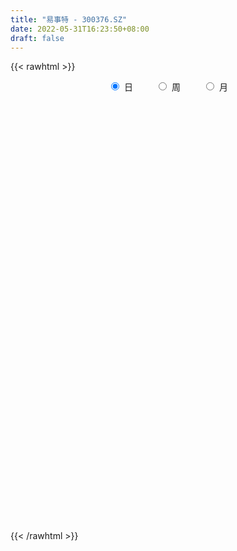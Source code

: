 ```yaml
---
title: "易事特 - 300376.SZ"
date: 2022-05-31T16:23:50+08:00
draft: false
---
```

{{< rawhtml >}}
    <div style="text-align: center">
        <label style="padding: 1rem;"><input style="margin-right: .5rem" type="radio" name="period" value="D" checked onclick="period_change(this)">日</label>
        <label style="padding: 1rem;"><input style="margin-right: .5rem" type="radio" name="period" value="W" onclick="period_change(this)">周</label>
        <label style="padding: 1rem;"><input style="margin-right: .5rem" type="radio" name="period" value="M" onclick="period_change(this)">月</label>
    </div>
    <div id="chart" style="height: 700px;"></div> 
    <script type="text/javascript">
        const D_v = [221066.34,539856.91,371083.68,276260.88,348440.82,705871.05,540021.92,366933.84,537725.16,355514.21,621702.97,1169553.72,859392.8100000001,542439.34,459285.84,613754.71,539987.02,431587.73,740862.87,1459961.6000000001,1501796.04,1128344.7,823662.14,1648537.8600000001,1168597.8,881459.21,975189.86,659888.3199999999,606023.24,618694.99,527107.11,864912.3199999999,891899.77,611625.9,653114.08,538157.1,484664.68,675567.03,723809.67,463393.26,1561807.5,2836253.48,2934201.8300000001,2645589.6299999999,1984200.6899999999,2091177.74,1960069.51,1662641.6399999999,1212441.95,1454140.47,1878056.5600000001,1384830.49,1191299.77,1107823.1699999999,778909.9,1375456.74,913435.1,1413758.5600000001,2269434.5299999998,3227044.3300000001,2399309.5800000001,2613956.73,1871620.54,1537782.79,1363036.3,1009430.73,970085.28,1598821.75,1055679.8300000001,1561676.6499999999,1323648.4299999999,1682723.8999999999,1224665.04,1698397.76,1114167.0600000001,972711.3199999999,800135.5600000001,724436.41,838578.23,1437908.74,687941.1800000001,630700.47,926400.96,1218292.22,886136.54,553315.29,569525.23,893922.41,594469.96,671500.92,435305.04,456572.36,448062.09,419615.08,363065.48,468054.13,306698.0,503753.96,347470.78,376155.41,771320.52,507211.11,647749.47,445343.85,932975.7,748054.5,1062055.6699999999,852225.91,772481.5699999999,999907.02,880893.9,694769.11,910137.71,748644.98,519982.63,426119.0,443325.03,567963.6,2541045.9500000002,2554418.4199999999,2241863.5800000001,1358497.95,1894768.4399999999,1219772.9299999999,1415016.8400000001,1591356.1399999999,1283133.3400000001,937480.3199999999,904487.61,799582.51,930465.49,645874.8,867707.75,606361.36,809979.77,734139.15,439583.05,405517.5,407037.0,538900.85,477266.54,1046971.96,656183.4399999999,1482716.3100000001,895448.33,580906.52,462551.01,565346.61,846854.84,405048.0,372665.0,352813.55,349042.24,286017.0,322125.86,346221.5,213910.0,389158.02,193340.81,222003.21,304046.02,220977.28,224613.54,287293.26,248720.4,339172.42,271556.16,155070.7,208701.0,329493.0,200412.0,302164.75,205177.95,267430.0,193229.04,211991.87,186175.0,206889.29,155229.24,139718.98,214980.74,408868.27,323846.27,645300.87,500219.75,453574.04,691747.03,345751.47,254872.6,216615.8,244326.08,238029.26,194689.24,225117.26,284382.48,313812.69,289390.08,243192.31,238455.0,341812.56,370090.26,301505.0,244043.0,257864.46,490481.86,450898.02,301446.88,226330.18,183540.98,186367.41,185461.06,182734.0,174069.0,159585.0,275087.0,193329.79,236809.59,177167.91,277917.0,178238.98,178456.0,163606.64,297596.0,189283.78,195006.02,164028.57,314804.39,313843.31,418090.28,290294.86,316690.8,304611.0,191326.59,183363.01,286659.54,449422.73,254638.8,182361.58,225155.3,224172.65,243118.65,402012.3,351288.85,566938.52,484559.35,310205.02,226749.61,238889.21,173965.53,274566.66]
const D_histogram = [0.0,0.0146270085,0.0179021747,0.0176724117,0.0247519516,0.0309053989,0.0309927263,0.031019007,0.0360212164,0.0285327325,0.0288080361,0.0586689843,0.074218779,0.0728198986,0.0575207759,0.0570715503,0.0340358459,0.0234047081,0.0293168577,0.078291589,0.1178028435,0.1452329177,0.1327978087,0.1758482478,0.170263513,0.130915388,0.1103259164,0.0641653031,0.0322284274,-0.0216183114,-0.0519854355,-0.0360461818,-0.0179059085,-0.0202794587,-0.0181475509,-0.0343219347,-0.0431752869,-0.0704899813,-0.0701309235,-0.0841943056,0.0085035228,0.1051643809,0.2430365646,0.2981258827,0.308610145,0.2509550603,0.220688674,0.1378350063,0.0515768872,0.0243868838,0.0017660313,-0.0136182853,-0.0721307959,-0.0791386564,-0.106923501,-0.0828512419,-0.0905285147,-0.0702719198,0.0782722737,0.2335271245,0.2400891936,0.3038101648,0.221273143,0.1695877001,0.0827646201,0.0057223173,-0.0477622319,-0.0446398544,-0.0660878928,-0.0946412796,-0.0857305105,-0.0414842983,-0.030922261,-0.2021383494,-0.3163946115,-0.3671790996,-0.4059522823,-0.4099884977,-0.3942971063,-0.4019026106,-0.3921629688,-0.3807411245,-0.3303434523,-0.2440037867,-0.2233456262,-0.1876315248,-0.1452015466,-0.103646376,-0.0964905095,-0.1218996641,-0.1163323414,-0.1213705682,-0.0891193963,-0.0675304988,-0.063174968,-0.0767252562,-0.0629609422,-0.0307398823,-0.0089911628,0.0223048548,0.0566171542,0.0825959551,0.1113740255,0.1082353539,0.1411692751,0.1531831132,0.1708892038,0.1697855852,0.1706031692,0.171555051,0.1287541886,0.1128106733,0.1072595469,0.0655108668,0.0209824294,0.0006106606,-0.0252516519,-0.0512275022,0.0543919732,0.1308948097,0.1810101004,0.1968684408,0.2161404072,0.2066929469,0.1996905153,0.2011524671,0.1537777878,0.1028151115,0.0628897623,0.0382137765,0.0102623692,-0.005536607,-0.0549975055,-0.0736992712,-0.0815461049,-0.1164536119,-0.1266599426,-0.1377911074,-0.1377553696,-0.1182829786,-0.1135444961,-0.0765490687,-0.054285689,-0.016772361,-0.0360847843,-0.0522674323,-0.0623300653,-0.0595909327,-0.1049952155,-0.1403029639,-0.1492427849,-0.1427614351,-0.1279051283,-0.1057341247,-0.0856432518,-0.0798395191,-0.0697112504,-0.08213339,-0.0816860585,-0.0870495489,-0.0611140448,-0.0493282366,-0.0469165861,-0.0242347242,-0.0104033238,0.0105811346,0.0062068859,0.0072132786,0.0198192521,-0.0101499811,-0.0281961134,-0.0645622232,-0.0784485861,-0.0588312103,-0.0357012199,-0.0102243793,0.0071148904,0.0063031629,0.006268284,0.0143659801,0.0334855455,0.0584348054,0.0785769958,0.1193601172,0.1336563649,0.1526332727,0.1463978258,0.1313729087,0.1177088938,0.1040695207,0.0902852189,0.06671607,0.0406501494,0.0072731263,-0.0353350188,-0.0705659244,-0.076190864,-0.0736398374,-0.0959244646,-0.13813236,-0.127759024,-0.1063793955,-0.0796177079,-0.0538949601,-0.0326016977,-0.0061922001,-0.0015587973,-0.0063463301,-0.0097533449,-0.018476013,-0.0115239397,-0.0148688919,-0.0168004633,-0.0189829605,-0.037119473,-0.0508185949,-0.0730278462,-0.072436972,-0.0708230062,-0.0627473837,-0.0591983395,-0.0419449963,-0.0162727348,-0.0032249446,-0.0115300976,-0.0180791497,-0.0601572388,-0.0781271383,-0.0530629935,-0.0468912707,-0.0183160708,0.0088050954,0.0195332104,0.0359721655,0.0601522325,0.0877796204,0.1050703785,0.114098274,0.1178520336,0.1216637399,0.1218437707,0.1341384563,0.1396744269,0.159510914,0.1345767845,0.129168555,0.1117371761,0.0918962666,0.0758429896,0.0711287013]
const D_fast = [0.0,0.0182837607,0.0260344705,0.0302228104,0.0434903382,0.0573701353,0.0652056443,0.0729866767,0.0869941902,0.0866388895,0.0941162021,0.1386443963,0.1727488858,0.1895549801,0.1886360513,0.2024547133,0.1879279703,0.1831480096,0.1963893736,0.2649370022,0.3338989675,0.3976372712,0.4184016143,0.5054141154,0.5423952589,0.5357759809,0.5427679883,0.5126487009,0.488768932,0.4295176154,0.3861541323,0.3930818407,0.4067456368,0.3993022219,0.3968972419,0.3721423745,0.3524952006,0.3075580108,0.2903843378,0.2552723792,0.3500960883,0.4730480417,0.6716793666,0.8013001554,0.8889369539,0.8940206342,0.9189264164,0.8705315003,0.797167603,0.7760743205,0.7538949759,0.7351060879,0.6585608784,0.6317683538,0.5772526339,0.5806120826,0.5503026811,0.552991296,0.721103558,0.9347401899,1.0013245574,1.1409980698,1.1137793337,1.1044908158,1.0383588909,0.9627471674,0.8973220602,0.8892844741,0.8513144625,0.7991007559,0.7865788973,0.8204540349,0.823285507,0.6015348312,0.4081799162,0.2656006533,0.1253394,0.0188060602,-0.064076825,-0.172157982,-0.2604590824,-0.3442225191,-0.3764107101,-0.3510719912,-0.3862502372,-0.3974440169,-0.3913144254,-0.3756708488,-0.3926376096,-0.4485216803,-0.4720374429,-0.5074183118,-0.4974469889,-0.4927407162,-0.5041789274,-0.5369105296,-0.5388864512,-0.5143503618,-0.494849433,-0.4579772018,-0.4095106138,-0.3628828241,-0.3062612474,-0.2823410804,-0.2141148404,-0.163805224,-0.1033768326,-0.0620340548,-0.0185656785,0.025274966,0.0146626508,0.0269218038,0.0481855641,0.0228146007,-0.0164682294,-0.0366873329,-0.0688625584,-0.1076452843,0.0115721845,0.1207987234,0.2161665391,0.2812419897,0.354549058,0.3967748344,0.4396950315,0.4914451002,0.4825148679,0.4572559694,0.4330530607,0.4179305191,0.3925447041,0.3753615762,0.3121513012,0.2750247177,0.2467913578,0.1827704478,0.1408991314,0.0953201898,0.0609170852,0.0508187316,0.0271710901,0.0450292503,0.0537212077,0.0870414455,0.0587078261,0.0294583201,0.0038131707,-0.0083454298,-0.0799985165,-0.1503820058,-0.1966325231,-0.2258415321,-0.2429615074,-0.247224035,-0.248543975,-0.262700122,-0.269999666,-0.302955153,-0.3229293362,-0.3500552138,-0.3393982209,-0.3399444718,-0.3492619679,-0.3326387871,-0.3214082176,-0.2977784756,-0.3006010027,-0.2977912904,-0.2802305039,-0.3127372323,-0.337832393,-0.3903390586,-0.423837568,-0.4189279948,-0.4047233093,-0.3818025636,-0.3626845712,-0.361920508,-0.360388316,-0.3486991248,-0.3212081731,-0.2816502118,-0.2418637725,-0.1712406217,-0.1235302829,-0.0663950569,-0.0360310473,-0.0182127372,-0.0024495287,0.0099284784,0.0187154813,0.0118253499,-0.0040780334,-0.0356367749,-0.0870786746,-0.1399510613,-0.1646237169,-0.1804826497,-0.2267483931,-0.3034893784,-0.3250557985,-0.3302710188,-0.3234137582,-0.3111647504,-0.2980219125,-0.2731604649,-0.2689167614,-0.2752908767,-0.2811362278,-0.2944778991,-0.2904068108,-0.2974689859,-0.3036006732,-0.3105289105,-0.3379452912,-0.3643490619,-0.4048152747,-0.4223336434,-0.4384254293,-0.4460366526,-0.4572871934,-0.4505200992,-0.4289160214,-0.4166744673,-0.4278621447,-0.4389309843,-0.496048383,-0.5335500671,-0.5217516707,-0.5273027656,-0.5033065834,-0.4739841433,-0.4583727257,-0.4329407293,-0.3937226041,-0.3441503111,-0.3005919584,-0.2630394944,-0.2298227265,-0.1955950852,-0.1649541116,-0.119124812,-0.0786702347,-0.0189560191,-0.0102459524,0.0166379568,0.0271408719,0.0302740291,0.0331814995,0.0462493865]
const D_slow = [0.0,0.0036567521,0.0081322958,0.0125503987,0.0187383866,0.0264647364,0.0342129179,0.0419676697,0.0509729738,0.0581061569,0.065308166,0.079975412,0.0985301068,0.1167350815,0.1311152754,0.145383163,0.1538921245,0.1597433015,0.1670725159,0.1866454132,0.216096124,0.2524043535,0.2856038056,0.3295658676,0.3721317459,0.4048605929,0.432442072,0.4484833977,0.4565405046,0.4511359267,0.4381395679,0.4291280224,0.4246515453,0.4195816806,0.4150447929,0.4064643092,0.3956704875,0.3780479922,0.3605152613,0.3394666849,0.3415925656,0.3678836608,0.428642802,0.5031742726,0.5803268089,0.643065574,0.6982377425,0.732696494,0.7455907158,0.7516874368,0.7521289446,0.7487243733,0.7306916743,0.7109070102,0.6841761349,0.6634633245,0.6408311958,0.6232632158,0.6428312843,0.7012130654,0.7612353638,0.837187905,0.8925061907,0.9349031158,0.9555942708,0.9570248501,0.9450842921,0.9339243285,0.9174023553,0.8937420354,0.8723094078,0.8619383332,0.854207768,0.8036731806,0.7245745278,0.6327797529,0.5312916823,0.4287945579,0.3302202813,0.2297446286,0.1317038864,0.0365186053,-0.0460672578,-0.1070682045,-0.162904611,-0.2098124922,-0.2461128788,-0.2720244728,-0.2961471002,-0.3266220162,-0.3557051016,-0.3860477436,-0.4083275927,-0.4252102174,-0.4410039594,-0.4601852734,-0.475925509,-0.4836104795,-0.4858582702,-0.4802820565,-0.466127768,-0.4454787792,-0.4176352728,-0.3905764344,-0.3552841156,-0.3169883373,-0.2742660363,-0.23181964,-0.1891688477,-0.146280085,-0.1140915378,-0.0858888695,-0.0590739828,-0.0426962661,-0.0374506587,-0.0372979936,-0.0436109065,-0.0564177821,-0.0428197888,-0.0100960863,0.0351564387,0.0843735489,0.1384086507,0.1900818875,0.2400045163,0.2902926331,0.32873708,0.3544408579,0.3701632985,0.3797167426,0.3822823349,0.3808981832,0.3671488068,0.348723989,0.3283374627,0.2992240597,0.2675590741,0.2331112972,0.1986724548,0.1691017102,0.1407155862,0.121578319,0.1080068967,0.1038138065,0.0947926104,0.0817257523,0.066143236,0.0512455028,0.024996699,-0.010079042,-0.0473897382,-0.083080097,-0.1150563791,-0.1414899102,-0.1629007232,-0.182860603,-0.2002884156,-0.2208217631,-0.2412432777,-0.2630056649,-0.2782841761,-0.2906162353,-0.3023453818,-0.3084040628,-0.3110048938,-0.3083596102,-0.3068078887,-0.305004569,-0.300049756,-0.3025872513,-0.3096362796,-0.3257768354,-0.3453889819,-0.3600967845,-0.3690220895,-0.3715781843,-0.3697994617,-0.368223671,-0.3666566,-0.3630651049,-0.3546937186,-0.3400850172,-0.3204407683,-0.290600739,-0.2571866477,-0.2190283296,-0.1824288731,-0.1495856459,-0.1201584225,-0.0941410423,-0.0715697376,-0.0548907201,-0.0447281827,-0.0429099012,-0.0517436559,-0.069385137,-0.0884328529,-0.1068428123,-0.1308239284,-0.1653570184,-0.1972967744,-0.2238916233,-0.2437960503,-0.2572697903,-0.2654202147,-0.2669682648,-0.2673579641,-0.2689445466,-0.2713828829,-0.2760018861,-0.278882871,-0.282600094,-0.2868002098,-0.29154595,-0.3008258182,-0.3135304669,-0.3317874285,-0.3498966715,-0.367602423,-0.383289269,-0.3980888538,-0.4085751029,-0.4126432866,-0.4134495227,-0.4163320471,-0.4208518346,-0.4358911443,-0.4554229288,-0.4686886772,-0.4804114949,-0.4849905126,-0.4827892387,-0.4779059361,-0.4689128948,-0.4538748366,-0.4319299315,-0.4056623369,-0.3771377684,-0.34767476,-0.317258825,-0.2867978824,-0.2532632683,-0.2183446616,-0.1784669331,-0.144822737,-0.1125305982,-0.0845963042,-0.0616222375,-0.0426614901,-0.0248793148]
const D_data = [['2021-05-20', 6.0878, 6.048, 5.9982, 6.1377],['2021-05-21', 6.2273, 6.2772, 6.1974, 6.4665],['2021-05-24', 6.0679, 6.1974, 6.058, 6.4166],['2021-05-25', 6.1576, 6.1775, 6.0978, 6.2273],['2021-05-26', 6.1775, 6.307, 6.1377, 6.317],['2021-05-27', 6.2572, 6.3569, 6.2572, 6.6259],['2021-05-28', 6.3768, 6.327, 6.327, 6.5761],['2021-05-31', 6.3369, 6.3569, 6.327, 6.4665],['2021-06-01', 6.3668, 6.4665, 6.2971, 6.606],['2021-06-02', 6.4266, 6.3369, 6.2871, 6.4764],['2021-06-03', 6.5561, 6.4465, 6.4366, 6.6657],['2021-06-04', 6.4764, 6.9447, 6.4565, 7.2735],['2021-06-07', 7.0543, 6.9547, 6.9148, 7.2038],['2021-06-08', 6.9846, 6.8551, 6.7953, 7.0543],['2021-06-09', 6.8451, 6.7056, 6.6757, 6.9348],['2021-06-10', 6.6956, 6.9148, 6.6657, 6.9348],['2021-06-11', 6.865, 6.6259, 6.596, 6.9348],['2021-06-15', 6.6956, 6.7355, 6.6458, 6.9049],['2021-06-16', 6.7753, 6.9746, 6.7156, 7.2038],['2021-06-17', 6.8351, 7.7319, 6.8351, 8.0208],['2021-06-18', 7.6422, 7.961, 7.4927, 8.3098],['2021-06-21', 7.8813, 8.1304, 7.7817, 8.2998],['2021-06-22', 7.9909, 7.8215, 7.7817, 8.0607],['2021-06-23', 8.0009, 8.7681, 7.971, 9.1467],['2021-06-24', 8.5589, 8.4493, 8.2699, 8.7083],['2021-06-25', 8.4692, 8.0806, 7.9212, 8.4692],['2021-06-28', 8.0208, 8.3098, 7.9311, 8.5987],['2021-06-29', 8.2002, 7.9411, 7.8913, 8.2101],['2021-06-30', 7.9112, 8.0108, 7.8913, 8.3297],['2021-07-01', 8.0108, 7.5724, 7.5724, 8.0407],['2021-07-02', 7.6721, 7.6721, 7.433, 7.8415],['2021-07-05', 7.9012, 8.24, 7.9012, 8.2699],['2021-07-06', 8.3197, 8.3994, 8.0806, 8.5688],['2021-07-07', 8.2002, 8.23, 8.0208, 8.3197],['2021-07-08', 8.19, 8.33, 8.16, 8.44],['2021-07-09', 8.25, 8.1, 8.0, 8.29],['2021-07-12', 8.25, 8.15, 8.05, 8.26],['2021-07-13', 8.22, 7.83, 7.76, 8.22],['2021-07-14', 7.76, 8.1, 7.72, 8.29],['2021-07-15', 8.0, 7.87, 7.72, 8.05],['2021-07-16', 8.28, 9.44, 8.28, 9.44],['2021-07-19', 9.8, 10.1, 9.68, 10.8],['2021-07-20', 9.84, 11.45, 9.72, 11.7],['2021-07-21', 11.06, 11.22, 10.68, 11.95],['2021-07-22', 11.2, 11.16, 10.82, 11.59],['2021-07-23', 10.91, 10.49, 10.34, 11.19],['2021-07-26', 10.7, 10.88, 10.5, 11.3],['2021-07-27', 10.68, 10.16, 10.09, 11.02],['2021-07-28', 9.89, 9.84, 9.18, 10.2],['2021-07-29', 10.19, 10.41, 9.97, 10.59],['2021-07-30', 10.7, 10.45, 10.41, 11.44],['2021-08-02', 10.86, 10.54, 10.21, 11.3],['2021-08-03', 10.2, 9.87, 9.72, 10.28],['2021-08-04', 9.89, 10.38, 9.71, 10.49],['2021-08-05', 10.3, 10.05, 9.93, 10.36],['2021-08-06', 10.38, 10.71, 10.32, 10.82],['2021-08-09', 10.84, 10.38, 10.09, 10.85],['2021-08-10', 10.45, 10.79, 10.45, 11.2],['2021-08-11', 10.89, 12.95, 10.88, 12.95],['2021-08-12', 13.75, 14.08, 13.17, 14.88],['2021-08-13', 13.81, 12.95, 12.95, 14.08],['2021-08-16', 13.01, 14.19, 12.78, 14.88],['2021-08-17', 13.56, 12.64, 12.47, 13.62],['2021-08-18', 12.6, 12.95, 12.18, 13.2],['2021-08-19', 12.6, 12.37, 11.81, 12.68],['2021-08-20', 12.15, 12.22, 12.01, 12.76],['2021-08-23', 12.22, 12.28, 12.05, 12.5],['2021-08-24', 12.36, 12.95, 11.81, 13.2],['2021-08-25', 12.61, 12.68, 12.3, 12.93],['2021-08-26', 12.77, 12.52, 12.5, 13.88],['2021-08-27', 12.33, 12.99, 12.1, 13.2],['2021-08-30', 13.05, 13.65, 12.77, 14.14],['2021-08-31', 13.35, 13.47, 13.0, 13.9],['2021-09-01', 11.91, 10.78, 10.78, 11.91],['2021-09-02', 10.32, 10.62, 10.16, 10.98],['2021-09-03', 10.63, 10.79, 10.51, 11.26],['2021-09-06', 10.62, 10.47, 10.17, 10.95],['2021-09-07', 10.43, 10.53, 10.28, 10.65],['2021-09-08', 10.54, 10.54, 10.44, 10.84],['2021-09-09', 10.44, 9.99, 9.62, 10.45],['2021-09-10', 9.97, 9.92, 9.76, 10.1],['2021-09-13', 9.93, 9.7, 9.66, 10.08],['2021-09-14', 9.73, 10.07, 9.71, 10.19],['2021-09-15', 10.19, 10.65, 9.93, 10.77],['2021-09-16', 10.58, 9.91, 9.91, 10.58],['2021-09-17', 9.99, 10.06, 9.74, 10.25],['2021-09-22', 9.92, 10.19, 9.86, 10.35],['2021-09-23', 10.48, 10.27, 10.25, 10.96],['2021-09-24', 10.01, 9.85, 9.81, 10.13],['2021-09-27', 9.9, 9.26, 8.92, 10.09],['2021-09-28', 9.15, 9.45, 9.14, 9.66],['2021-09-29', 9.34, 9.17, 9.17, 9.6],['2021-09-30', 9.28, 9.57, 9.25, 9.64],['2021-10-08', 9.76, 9.46, 9.38, 9.86],['2021-10-11', 9.47, 9.2, 9.03, 9.54],['2021-10-12', 9.18, 8.83, 8.64, 9.2],['2021-10-13', 8.96, 9.05, 8.8, 9.08],['2021-10-14', 9.01, 9.3, 8.9, 9.48],['2021-10-15', 9.26, 9.23, 9.12, 9.4],['2021-10-18', 9.3, 9.43, 9.2, 9.46],['2021-10-19', 9.57, 9.61, 9.56, 10.07],['2021-10-20', 9.45, 9.66, 9.38, 9.81],['2021-10-21', 9.6, 9.86, 9.41, 10.08],['2021-10-22', 9.87, 9.56, 9.52, 9.93],['2021-10-25', 9.57, 10.14, 9.57, 10.3],['2021-10-26', 10.29, 10.07, 9.94, 10.43],['2021-10-27', 9.95, 10.31, 9.9, 10.66],['2021-10-28', 10.18, 10.22, 9.79, 10.43],['2021-10-29', 10.27, 10.35, 10.02, 10.42],['2021-11-01', 10.35, 10.47, 10.04, 10.6],['2021-11-02', 10.53, 9.91, 9.9, 10.66],['2021-11-03', 10.02, 10.17, 9.73, 10.34],['2021-11-04', 10.3, 10.32, 10.21, 10.51],['2021-11-05', 10.11, 9.8, 9.8, 10.15],['2021-11-08', 9.7, 9.56, 9.33, 9.78],['2021-11-09', 9.68, 9.69, 9.55, 9.82],['2021-11-10', 9.61, 9.48, 9.41, 9.65],['2021-11-11', 9.47, 9.3, 9.23, 9.62],['2021-11-12', 9.48, 11.16, 9.43, 11.16],['2021-11-15', 11.0, 11.36, 10.8, 11.69],['2021-11-16', 11.39, 11.5, 11.21, 12.4],['2021-11-17', 11.6, 11.41, 11.23, 11.75],['2021-11-18', 11.4, 11.73, 11.02, 12.26],['2021-11-19', 11.62, 11.59, 11.36, 11.8],['2021-11-22', 11.74, 11.77, 11.41, 12.22],['2021-11-23', 11.78, 12.06, 11.77, 12.78],['2021-11-24', 11.9, 11.51, 11.42, 11.92],['2021-11-25', 11.54, 11.35, 11.3, 11.74],['2021-11-26', 11.27, 11.36, 11.14, 11.68],['2021-11-29', 11.14, 11.47, 11.08, 11.62],['2021-11-30', 11.5, 11.36, 11.33, 11.78],['2021-12-01', 11.33, 11.45, 11.24, 11.57],['2021-12-02', 11.39, 10.88, 10.88, 11.4],['2021-12-03', 10.85, 11.08, 10.76, 11.15],['2021-12-06', 11.25, 11.13, 11.08, 11.67],['2021-12-07', 11.14, 10.64, 10.5, 11.33],['2021-12-08', 10.65, 10.77, 10.59, 10.86],['2021-12-09', 10.77, 10.63, 10.53, 10.87],['2021-12-10', 10.55, 10.66, 10.5, 10.85],['2021-12-13', 10.7, 10.88, 10.56, 10.88],['2021-12-14', 10.86, 10.69, 10.6, 10.96],['2021-12-15', 10.63, 11.15, 10.51, 11.29],['2021-12-16', 11.02, 11.09, 10.91, 11.26],['2021-12-17', 11.19, 11.43, 11.14, 12.18],['2021-12-20', 11.18, 10.76, 10.65, 11.38],['2021-12-21', 10.67, 10.68, 10.33, 10.73],['2021-12-22', 10.61, 10.65, 10.5, 10.81],['2021-12-23', 10.66, 10.75, 10.59, 10.97],['2021-12-24', 10.75, 9.97, 9.92, 10.79],['2021-12-27', 9.9, 9.78, 9.73, 10.09],['2021-12-28', 9.7, 9.87, 9.58, 9.98],['2021-12-29', 9.88, 9.93, 9.77, 10.05],['2021-12-30', 9.9, 9.97, 9.9, 10.26],['2021-12-31', 10.09, 10.05, 10.0, 10.21],['2022-01-04', 10.1, 10.04, 9.88, 10.15],['2022-01-05', 10.04, 9.84, 9.7, 10.09],['2022-01-06', 9.72, 9.85, 9.7, 9.94],['2022-01-07', 9.89, 9.47, 9.46, 9.92],['2022-01-10', 9.41, 9.5, 9.25, 9.56],['2022-01-11', 9.55, 9.31, 9.3, 9.59],['2022-01-12', 9.42, 9.66, 9.42, 9.72],['2022-01-13', 9.64, 9.5, 9.5, 9.72],['2022-01-14', 9.35, 9.34, 9.31, 9.55],['2022-01-17', 9.38, 9.59, 9.36, 9.66],['2022-01-18', 9.59, 9.52, 9.48, 9.66],['2022-01-19', 9.6, 9.66, 9.49, 9.8],['2022-01-20', 9.56, 9.35, 9.3, 9.6],['2022-01-21', 9.35, 9.37, 9.3, 9.49],['2022-01-24', 9.49, 9.52, 9.47, 9.64],['2022-01-25', 9.38, 8.9, 8.86, 9.47],['2022-01-26', 8.9, 8.86, 8.71, 9.09],['2022-01-27', 8.88, 8.4, 8.37, 8.92],['2022-01-28', 8.46, 8.44, 8.3, 8.57],['2022-02-07', 8.63, 8.77, 8.56, 8.9],['2022-02-08', 8.79, 8.84, 8.63, 8.85],['2022-02-09', 8.8, 8.93, 8.78, 8.96],['2022-02-10', 8.92, 8.89, 8.85, 9.01],['2022-02-11', 8.8, 8.66, 8.65, 8.89],['2022-02-14', 8.63, 8.62, 8.52, 8.75],['2022-02-15', 8.64, 8.7, 8.59, 8.72],['2022-02-16', 8.79, 8.88, 8.72, 8.96],['2022-02-17', 8.81, 9.06, 8.8, 9.22],['2022-02-18', 8.94, 9.13, 8.93, 9.25],['2022-02-21', 9.38, 9.59, 9.31, 9.85],['2022-02-22', 9.4, 9.47, 9.36, 9.76],['2022-02-23', 9.48, 9.7, 9.48, 9.74],['2022-02-24', 9.67, 9.51, 9.35, 9.89],['2022-02-25', 9.6, 9.43, 9.38, 9.67],['2022-02-28', 9.38, 9.45, 9.26, 9.49],['2022-03-01', 9.45, 9.45, 9.37, 9.56],['2022-03-02', 9.38, 9.44, 9.28, 9.52],['2022-03-03', 9.48, 9.27, 9.26, 9.52],['2022-03-04', 9.21, 9.14, 9.12, 9.33],['2022-03-07', 9.1, 8.9, 8.84, 9.1],['2022-03-08', 8.95, 8.56, 8.47, 9.0],['2022-03-09', 8.6, 8.39, 7.92, 8.69],['2022-03-10', 8.61, 8.58, 8.53, 8.75],['2022-03-11', 8.48, 8.6, 8.27, 8.62],['2022-03-14', 8.53, 8.15, 8.14, 8.53],['2022-03-15', 8.15, 7.61, 7.61, 8.15],['2022-03-16', 7.78, 8.05, 7.54, 8.08],['2022-03-17', 8.2, 8.15, 8.13, 8.34],['2022-03-18', 8.22, 8.24, 8.16, 8.33],['2022-03-21', 8.2, 8.28, 8.17, 8.47],['2022-03-22', 8.39, 8.28, 8.23, 8.62],['2022-03-23', 8.37, 8.42, 8.37, 8.62],['2022-03-24', 8.27, 8.19, 8.11, 8.33],['2022-03-25', 8.21, 8.03, 8.03, 8.25],['2022-03-28', 7.95, 7.98, 7.82, 8.05],['2022-03-29', 8.0, 7.83, 7.76, 8.03],['2022-03-30', 7.94, 7.97, 7.87, 8.04],['2022-03-31', 7.91, 7.8, 7.77, 7.92],['2022-04-01', 7.84, 7.75, 7.72, 7.87],['2022-04-06', 7.74, 7.68, 7.64, 7.75],['2022-04-07', 7.71, 7.36, 7.33, 7.71],['2022-04-08', 7.39, 7.25, 7.16, 7.42],['2022-04-11', 7.2, 6.95, 6.91, 7.21],['2022-04-12', 6.95, 7.07, 6.82, 7.08],['2022-04-13', 7.15, 6.98, 6.95, 7.24],['2022-04-14', 7.0, 6.98, 6.92, 7.09],['2022-04-15', 6.93, 6.85, 6.78, 6.93],['2022-04-18', 6.81, 6.98, 6.71, 6.99],['2022-04-19', 6.97, 7.12, 6.97, 7.35],['2022-04-20', 7.1, 7.0, 6.94, 7.2],['2022-04-21', 6.93, 6.68, 6.63, 7.01],['2022-04-22', 6.72, 6.59, 6.52, 6.75],['2022-04-25', 6.47, 5.92, 5.91, 6.48],['2022-04-26', 6.0, 5.94, 5.89, 6.25],['2022-04-27', 5.88, 6.38, 5.73, 6.41],['2022-04-28', 6.32, 6.12, 6.06, 6.33],['2022-04-29', 6.33, 6.4, 6.22, 6.45],['2022-05-05', 6.5, 6.46, 6.42, 6.6],['2022-05-06', 6.29, 6.3, 6.21, 6.4],['2022-05-09', 6.3, 6.4, 6.27, 6.51],['2022-05-10', 6.27, 6.58, 6.23, 6.61],['2022-05-11', 6.58, 6.76, 6.58, 6.95],['2022-05-12', 6.71, 6.77, 6.67, 6.84],['2022-05-13', 6.8, 6.77, 6.68, 6.85],['2022-05-16', 6.84, 6.78, 6.72, 6.97],['2022-05-17', 6.74, 6.85, 6.66, 6.86],['2022-05-18', 6.86, 6.87, 6.84, 7.01],['2022-05-19', 6.77, 7.12, 6.73, 7.12],['2022-05-20', 7.1, 7.16, 7.03, 7.2],['2022-05-23', 7.16, 7.5, 7.08, 7.69],['2022-05-24', 7.35, 7.02, 7.01, 7.42],['2022-05-25', 7.0, 7.27, 6.98, 7.29],['2022-05-26', 7.24, 7.14, 7.08, 7.28],['2022-05-27', 7.2, 7.08, 6.95, 7.24],['2022-05-30', 7.13, 7.09, 7.01, 7.16],['2022-05-31', 7.19, 7.23, 7.07, 7.25]]
const W_v = [1305389.3999999999,1189875.7,1186617.8999999999,1305689.48,1280675.3500000001,1831955.0099999998,4313358.0800000001,2605599.3900000001,2460873.0600000001,1606706.3299999998,1630368.02,1874440.7800000003,996956.92,643134.6399999999,937413.6000000001,2600193.9499999997,1677096.5500000003,812137.4399999999,1344934.71,361035.94,2189987.48,927767.29,1038195.14,597535.1899999999,599698.3700000001,659147.53,2068123.4500000002,875217.5600000001,679957.48,421101.37,241175.24,1089279.45,1099024.3700000001,1394402.0800000001,986992.09,759220.01,507102.37,543214.03,589204.54,545504.58,296543.46,616178.03,348137.02,380903.38,480324.7,717870.0,543835.51,462031.37,623651.47,646488.01,627560.64,348041.54,588800.96,325031.32,286422.52,276803.43,190185.12,317935.16,477578.88,241611.66,219676.58,193780.57,294630.16,240211.52,327090.27,429016.6899999999,869529.2699999999,498638.39,476724.59,240739.56,272805.03,380327.94,213377.97,208079.24,111052.04,325796.29,364271.52,454766.73,487085.1800000001,698897.7999999999,1102789.23,1681272.5899999999,1927990.3100000001,1857199.3299999998,848754.9699999999,980318.0800000001,792608.25,736746.41,1396424.2099999997,1335133.1700000002,524190.5,779479.8499999999,490996.8199999999,330880.21,233072.53,247869.98,236797.75,535964.53,378175.79,300449.83,233909.1,228866.47,174653.5,229732.37,227628.58,282506.27,251551.39,361995.28,520096.09,681901.12,527699.74,293039.32,33855.0,173412.73,207622.64,170298.52,261395.55,195956.0,144614.0,290349.04,208612.4,285227.14,341831.31,391162.68,1157888.9700000002,306317.61,966111.9299999999,497890.0,457905.4,661228.5600000001,734404.21,1623815.6200000001,1668247.5900000001,1575938.76,2547579.0800000001,2423937.1000000001,2467460.0500000003,890894.1900000001,645946.87,529272.3,1107126.8200000001,709348.1800000001,503561.05,491925.48,587490.0700000001,380208.15,399995.38,424901.32,699207.3899999999,424268.67,1084109.1200000001,1970299.8299999998,1772680.3300000001,1319203.03,751746.33,992373.73,711859.1799999999,833092.1800000001,3660365.46,5670986.8600000003,13216828.3899999987,11559488.75,8091148.9099999992,2998758.71,1276458.03,11892961.3499999996,7623533.3100000005,5450984.3700000001,5719600.1699999999,4190845.8599999999,3136159.75,2811376.9999999995,2532748.8199999998,2502509.46,2014826.6899999999,2989357.2199999997,2062305.23,3082737.6199999996,2284394.73,2266434.8599999999,2390510.1000000001,1439801.03,738753.97,880232.36,2890440.5999999996,2789982.2199999997,2302437.0100000002,2281111.79,1480606.54,1494890.8500000001,1183479.45,799006.67,1942461.9099999999,1747643.76,406624.19,1070440.48,1857606.2600000002,2241678.3500000001,3051429.8999999999,3014859.7200000002,4134208.2400000002,5650601.71,3386903.52,3559709.1699999999,3909242.1399999997,12491423.370000001,8167350.129999999,5838320.0700000003,10222982.0999999996,8395827.0899999999,6509911.9399999995,6692665.0800000001,4489000.1200000001,4214845.4800000004,2057917.6000000001,2011440.4099999999,419615.08,1989042.3499999999,2747780.3599999999,4367793.3500000006,4234352.7199999997,4498436.2100000009,9269321.3200000003,6131474.2500000009,3849991.9099999997,2796256.4699999997,4202039.0999999996,3351107.3100000001,1765585.79,1271415.3799999999,1164980.8600000001,1301812.9399999999,1245948.7,1065715.2,1242643.5,2636593.1600000001,1148532.98,1355894.8200000001,1495905.8200000001,1727021.3999999997,912172.45,628001.79,1048589.48,1009521.01,1653723.6399999999,495937.59,1356445.6600000001,1445747.75,1827341.71,448532.1899999999]
const W_histogram = [0.0,0.0927845014,0.2939407632,0.2945456844,0.3090170955,0.2596239487,-0.0105298478,-0.2346900521,-0.3245053846,-0.3922445966,-0.4767378153,-0.4923856094,-0.5186271891,-0.5176612644,-0.4697375991,-0.3418949095,-0.254345679,-0.1860547686,-0.1279807794,-0.1003336262,-0.1593037512,-0.187767517,-0.1614117205,-0.1286089542,-0.1107097502,-0.1003361338,-0.037430993,-0.0180176312,-0.0199611443,0.0149152202,0.0416001197,0.0998200491,0.1488777101,0.1686302368,0.1304321075,0.1383269571,0.136838925,0.1292423879,0.1222923215,0.1133377848,0.0964520509,0.1015406546,0.0955066698,0.078841034,0.0443164001,-0.0265922209,-0.0796157271,-0.1215952153,-0.1034971459,-0.1154075781,-0.0857932023,-0.0646748155,-0.0410790386,-0.0358425587,-0.0134605588,-0.0060381201,0.0073828204,0.0232049543,0.0503584024,0.0667066624,0.0803086128,0.0950711588,0.0749431159,0.0564923149,0.0550432636,0.0717570979,0.0950437373,0.1184855561,0.1109398581,0.1023727219,0.1028197759,0.1074017594,0.0914287986,0.0701255577,0.0583977515,0.0670081478,0.0732818112,0.0794775768,0.0895283804,0.1000073062,0.1219431231,0.1735572948,0.2035173681,0.2418022822,0.2468559162,0.2088488289,0.1812531736,0.1448474686,0.1466815815,0.1311333212,0.1127559418,0.057427032,0.0050006112,-0.0409807007,-0.0697163012,-0.0903807777,-0.1009191621,-0.0766313874,-0.0800896952,-0.0797958478,-0.0939783991,-0.1011839306,-0.097721903,-0.0919549773,-0.0930622107,-0.0944107324,-0.0861349293,-0.0733342698,-0.0487117194,-0.0026833272,0.0164090803,0.0093605643,0.0001878349,-0.0016097921,-0.0132373714,-0.0202713671,-0.0195759298,-0.017824823,-0.0230575146,-0.0127294886,-0.0026503919,0.0162400451,0.0345652366,0.0495949588,0.0566038658,0.0650451765,0.0820132466,0.0988203594,0.0929201281,0.062137995,0.0532766096,0.0818933801,0.0754013499,0.1122109613,0.134134463,0.1617120839,0.1442218654,0.1041328943,0.0618651346,0.0278880335,0.0248650439,0.0052883092,-0.0192144728,-0.0397903821,-0.0598946645,-0.0867326436,-0.0870985097,-0.0889956705,-0.0725773341,-0.0554895566,-0.037494276,-0.0147783887,-0.0168536585,-0.0107971525,-0.0164718468,-0.0132610488,-0.0116198848,-0.0072057891,0.0616874809,0.1920361135,0.3237471848,0.5694830284,0.5488562622,0.5009972263,0.45778796,0.5166302306,0.4921078749,0.3887967649,0.3042135212,0.2014134441,0.0921189148,0.0071646269,-0.0949704008,-0.1984935253,-0.2601271937,-0.292951513,-0.3358542782,-0.3636161994,-0.4018572717,-0.4145046452,-0.4412902262,-0.4796136955,-0.4711977136,-0.4074222349,-0.312633086,-0.2802319895,-0.2536668079,-0.215032359,-0.1939042609,-0.1589703247,-0.1416580516,-0.1232565057,-0.0756019207,-0.0717159232,-0.0603250221,-0.0446962115,-0.0322084639,-0.0165526297,0.0365479732,0.0504860679,0.1445801695,0.2060820371,0.2097598836,0.2299009638,0.3169891516,0.4222435779,0.4628430075,0.4788800348,0.6039486467,0.5998848576,0.6094556485,0.4361430791,0.2411715283,0.1067514403,-0.0052491312,-0.1017816019,-0.1724775911,-0.2305387822,-0.2413737267,-0.1921339241,-0.1928994233,-0.1026357533,-0.0191650341,0.0135963451,0.0096348146,-0.0260926869,-0.0038550984,-0.0887564494,-0.1378782468,-0.2038044731,-0.2476249677,-0.2645176617,-0.324309057,-0.3337246841,-0.2943571309,-0.236655041,-0.2075990945,-0.2135024121,-0.2290342628,-0.2396922212,-0.2506575401,-0.2747092731,-0.2986946011,-0.3117656988,-0.3121329462,-0.2980634109,-0.238627313,-0.1584336041,-0.0990665134,-0.0409614091]
const W_fast = [0.0,0.1159806268,0.3906220794,0.4648634217,0.5565891067,0.572101947,0.2993156886,0.0164829712,-0.1544587074,-0.3202590686,-0.5239367411,-0.6626809376,-0.8185793145,-0.9470287059,-1.0165394404,-0.9741704781,-0.9502076674,-0.9284304492,-0.9023516549,-0.8997879082,-0.998583971,-1.073989616,-1.0879867497,-1.0873362219,-1.0971144554,-1.1118248725,-1.05827748,-1.0433685259,-1.0503023252,-1.0116971556,-0.9746122261,-0.8914372845,-0.8051601959,-0.7432501101,-0.7488402125,-0.7063636236,-0.6736419244,-0.6489278646,-0.6253048507,-0.6059249411,-0.5986976623,-0.5682238949,-0.5503812123,-0.5473365896,-0.5707821235,-0.6483387997,-0.7212662377,-0.7936445297,-0.8014207468,-0.8421830736,-0.8340169983,-0.8290673154,-0.8157412981,-0.8194654578,-0.8004485977,-0.7945356891,-0.7792690434,-0.7576456709,-0.7179026222,-0.6848776966,-0.6511985931,-0.6126682573,-0.6140605213,-0.6183882435,-0.606076479,-0.5714233702,-0.5243757965,-0.4713125886,-0.4511233221,-0.4340972778,-0.4079452798,-0.3765128565,-0.3696286177,-0.3734004691,-0.3705288374,-0.3451664041,-0.320572288,-0.2945071282,-0.2620742295,-0.2265934771,-0.1741718794,-0.079168384,0.0016710313,0.1004065159,0.167174129,0.1813792489,0.199096887,0.1989030492,0.2374075575,0.2546426274,0.2644542335,0.2234820817,0.1723058137,0.1160793267,0.0699146508,0.0266549799,-0.0091131951,-0.0039832672,-0.0274639988,-0.0471191133,-0.0847962644,-0.1172977786,-0.1382662267,-0.1554880453,-0.1798608315,-0.2048120362,-0.2180699654,-0.2236028733,-0.2111582528,-0.1658006925,-0.1426060148,-0.1473143897,-0.1564401605,-0.1586402354,-0.1735771576,-0.1856789951,-0.1898775402,-0.1925826392,-0.2035797095,-0.1964340556,-0.1870175569,-0.1640671085,-0.1371006079,-0.109672146,-0.0885122726,-0.0638096677,-0.0263382859,0.0151739167,0.0325037175,0.0172560831,0.0217138501,0.0708039655,0.0831622729,0.1480246246,0.203481742,0.2714873839,0.2900526318,0.2759968843,0.2491954082,0.2221903155,0.2253835868,0.2071289295,0.1778225292,0.1472990244,0.1122210759,0.0636999359,0.0415594424,0.017413364,0.0156873669,0.0189027552,0.0275244668,0.0465457569,0.0402570725,0.0436142904,0.0338216344,0.0337171702,0.032453363,0.0350660114,0.1193811517,0.2977388126,0.5103866801,0.8984932808,1.0150805801,1.0924708508,1.1637085745,1.3517084028,1.4502130158,1.444101097,1.4355712337,1.3831245175,1.2968597169,1.2136965858,1.0878189578,0.9346724521,0.8080069852,0.7019447876,0.5750784529,0.4564124818,0.3177070916,0.2014335569,0.0643254193,-0.0939014738,-0.2032849203,-0.2413650004,-0.224734123,-0.2623910239,-0.2992425442,-0.3143661851,-0.3417141522,-0.3465227972,-0.3646250369,-0.3770376176,-0.3482835127,-0.3623264959,-0.3660168504,-0.3615620927,-0.357126461,-0.3456087842,-0.2833711881,-0.2568115764,-0.1265724324,-0.0135500555,0.0425677618,0.120184083,0.2865195587,0.4973348795,0.6536450609,0.789402097,1.0654578706,1.2113652958,1.3732999988,1.3090231992,1.1743445306,1.0666123026,0.9532994483,0.8313215772,0.7175061901,0.6018103035,0.5306319274,0.5318382489,0.4828478939,0.5474526256,0.6261320863,0.6622925517,0.6607397248,0.6184890516,0.6397628655,0.5326724021,0.4490810431,0.3322036986,0.226476962,0.1434548526,0.0025861931,-0.0902606051,-0.1244823346,-0.1259440049,-0.1487878321,-0.2080667527,-0.280857169,-0.3514381828,-0.4250678867,-0.517796938,-0.6164559162,-0.7074684386,-0.7858689226,-0.8463152401,-0.8465359704,-0.8059506625,-0.7713502001,-0.7234854481]
const W_slow = [0.0,0.0231961254,0.0966813162,0.1703177373,0.2475720111,0.3124779983,0.3098455364,0.2511730233,0.1700466772,0.071985528,-0.0471989258,-0.1702953281,-0.2999521254,-0.4293674415,-0.5468018413,-0.6322755687,-0.6958619884,-0.7423756806,-0.7743708754,-0.799454282,-0.8392802198,-0.886222099,-0.9265750292,-0.9587272677,-0.9864047053,-1.0114887387,-1.020846487,-1.0253508948,-1.0303411808,-1.0266123758,-1.0162123459,-0.9912573336,-0.9540379061,-0.9118803469,-0.87927232,-0.8446905807,-0.8104808495,-0.7781702525,-0.7475971721,-0.7192627259,-0.6951497132,-0.6697645495,-0.6458878821,-0.6261776236,-0.6150985236,-0.6217465788,-0.6416505106,-0.6720493144,-0.6979236009,-0.7267754954,-0.748223796,-0.7643924999,-0.7746622595,-0.7836228992,-0.7869880389,-0.7884975689,-0.7866518638,-0.7808506252,-0.7682610246,-0.751584359,-0.7315072058,-0.7077394161,-0.6890036372,-0.6748805584,-0.6611197425,-0.6431804681,-0.6194195337,-0.5897981447,-0.5620631802,-0.5364699997,-0.5107650557,-0.4839146159,-0.4610574162,-0.4435260268,-0.4289265889,-0.412174552,-0.3938540992,-0.373984705,-0.3516026099,-0.3266007833,-0.2961150025,-0.2527256788,-0.2018463368,-0.1413957663,-0.0796817872,-0.02746958,0.0178437134,0.0540555806,0.090725976,0.1235093063,0.1516982917,0.1660550497,0.1673052025,0.1570600273,0.139630952,0.1170357576,0.0918059671,0.0726481202,0.0526256964,0.0326767345,0.0091821347,-0.0161138479,-0.0405443237,-0.063533068,-0.0867986207,-0.1104013038,-0.1319350361,-0.1502686036,-0.1624465334,-0.1631173652,-0.1590150951,-0.1566749541,-0.1566279953,-0.1570304434,-0.1603397862,-0.165407628,-0.1703016104,-0.1747578162,-0.1805221948,-0.183704567,-0.184367165,-0.1803071537,-0.1716658445,-0.1592671048,-0.1451161384,-0.1288548442,-0.1083515326,-0.0836464427,-0.0604164107,-0.0448819119,-0.0315627595,-0.0110894145,0.007760923,0.0358136633,0.069347279,0.1097753,0.1458307664,0.1718639899,0.1873302736,0.194302282,0.200518543,0.2018406203,0.1970370021,0.1870894065,0.1721157404,0.1504325795,0.1286579521,0.1064090345,0.0882647009,0.0743923118,0.0650187428,0.0613241456,0.057110731,0.0544114429,0.0502934812,0.046978219,0.0440732478,0.0422718005,0.0576936707,0.1057026991,0.1866394953,0.3290102524,0.466224318,0.5914736245,0.7059206145,0.8350781722,0.9581051409,1.0553043321,1.1313577124,1.1817110735,1.2047408021,1.2065319589,1.1827893587,1.1331659773,1.0681341789,0.9948963007,0.9109327311,0.8200286813,0.7195643633,0.615938202,0.5056156455,0.3857122216,0.2679127932,0.1660572345,0.087898963,0.0178409656,-0.0455757363,-0.0993338261,-0.1478098913,-0.1875524725,-0.2229669854,-0.2537811118,-0.272681592,-0.2906105728,-0.3056918283,-0.3168658812,-0.3249179972,-0.3290561546,-0.3199191613,-0.3072976443,-0.2711526019,-0.2196320926,-0.1671921217,-0.1097168808,-0.0304695929,0.0750913016,0.1908020535,0.3105220622,0.4615092238,0.6114804382,0.7638443504,0.8728801201,0.9331730022,0.9598608623,0.9585485795,0.933103179,0.8899837812,0.8323490857,0.772005654,0.723972173,0.6757473172,0.6500883789,0.6452971204,0.6486962066,0.6511049103,0.6445817385,0.6436179639,0.6214288516,0.5869592899,0.5360081716,0.4741019297,0.4079725143,0.32689525,0.243464079,0.1698747963,0.110711036,0.0588112624,0.0054356594,-0.0518229063,-0.1117459616,-0.1744103466,-0.2430876649,-0.3177613152,-0.3957027398,-0.4737359764,-0.5482518291,-0.6079086574,-0.6475170584,-0.6722836868,-0.682524039]
const W_data = [['2017-03-03', 10.7399, 11.7629, 10.0056, 12.1399],['2017-03-10', 11.7727, 13.2168, 11.5892, 13.5815],['2017-03-17', 13.1678, 15.5371, 12.8497, 16.149],['2017-03-24', 15.4563, 13.8262, 13.6549, 15.635],['2017-03-31', 13.8262, 14.3133, 12.9598, 15.2213],['2017-04-07', 14.0, 13.6864, 13.1864, 15.0002],['2017-04-14', 12.6276, 10.1962, 10.0197, 12.7452],['2017-04-21', 10.1766, 9.3726, 9.0589, 10.3432],['2017-04-28', 9.3726, 10.0099, 9.0883, 10.353],['2017-05-05', 9.8236, 9.5883, 9.4413, 10.1864],['2017-05-12', 9.5883, 8.6177, 8.3824, 9.5883],['2017-05-19', 8.6668, 8.804, 8.2746, 9.4609],['2017-05-26', 8.7746, 8.1177, 7.804, 8.7844],['2017-06-02', 8.2452, 7.9217, 7.4805, 8.3236],['2017-06-09', 8.0491, 8.1766, 7.902, 8.4217],['2017-06-16', 8.0785, 9.2452, 7.9413, 9.7256],['2017-06-23', 9.1177, 8.9903, 8.7158, 9.5295],['2017-06-30', 8.9903, 8.8922, 8.7256, 9.0981],['2017-07-07', 8.8628, 8.8726, 8.804, 9.2844],['2017-07-14', 8.6864, 8.5197, 8.5197, 8.8628],['2017-12-15', 9.3726, 7.1275, 7.0687, 9.3726],['2017-12-22', 7.1569, 7.0099, 6.8628, 7.304],['2017-12-29', 6.9609, 7.4216, 6.9412, 7.706],['2018-01-05', 7.4805, 7.4118, 7.2844, 7.5197],['2018-01-12', 7.4118, 7.1275, 7.0687, 7.4805],['2018-01-19', 7.1275, 6.8824, 6.5981, 7.1275],['2018-01-26', 6.9609, 7.5393, 6.9609, 8.1177],['2018-02-02', 7.5099, 7.0491, 6.7942, 7.6177],['2018-02-09', 6.8628, 6.6667, 6.5589, 7.0981],['2018-02-14', 6.9118, 7.0687, 6.7844, 7.2354],['2018-02-23', 6.9903, 7.0099, 6.9805, 7.1569],['2018-03-02', 7.0491, 7.5491, 7.0197, 7.7844],['2018-03-09', 7.5001, 7.6864, 7.304, 7.8138],['2018-03-16', 7.7452, 7.5001, 7.4511, 7.9805],['2018-03-23', 7.4707, 6.7158, 6.6961, 7.706],['2018-03-30', 6.7648, 7.1962, 6.5687, 7.2452],['2018-04-04', 7.2354, 7.0883, 6.8824, 7.353],['2018-04-13', 6.9903, 6.9805, 6.9707, 7.1962],['2018-04-20', 6.9805, 6.9412, 6.8138, 7.1471],['2018-04-27', 6.9216, 6.8628, 6.8138, 7.1079],['2018-05-04', 6.8922, 6.6765, 6.5883, 6.9118],['2018-05-11', 6.6863, 6.902, 6.6765, 7.1079],['2018-05-18', 6.853, 6.7452, 6.6471, 6.9216],['2018-05-25', 6.7942, 6.5295, 6.5197, 6.8138],['2018-06-01', 6.5687, 6.1275, 6.0981, 6.8138],['2018-06-08', 6.0295, 5.304, 5.2255, 6.0295],['2018-06-15', 5.2942, 5.0589, 4.9412, 5.3922],['2018-06-22', 4.902, 4.7648, 4.5491, 5.0099],['2018-06-29', 4.755, 5.2648, 4.7353, 5.3628],['2018-07-06', 5.1765, 4.7157, 4.6177, 5.1765],['2018-07-13', 4.755, 5.0981, 4.5393, 5.2353],['2018-07-20', 5.0981, 4.9608, 4.8138, 5.1373],['2018-07-27', 5.0001, 4.9608, 4.9216, 5.2648],['2018-08-03', 4.9706, 4.6667, 4.5589, 4.9804],['2018-08-10', 4.6568, 4.8246, 4.5976, 4.8739],['2018-08-17', 4.7752, 4.5976, 4.5976, 4.864],['2018-08-24', 4.5878, 4.6174, 4.5483, 4.716],['2018-08-31', 4.5779, 4.6272, 4.568, 4.7555],['2018-09-07', 4.647, 4.8048, 4.647, 5.1797],['2018-09-14', 4.8147, 4.7259, 4.5976, 4.8443],['2018-09-21', 4.7062, 4.7259, 4.6075, 4.7259],['2018-09-28', 4.6963, 4.7851, 4.5976, 4.8838],['2018-10-12', 4.7358, 4.3017, 4.0155, 4.7358],['2018-10-19', 4.3313, 4.1734, 3.907, 4.351],['2018-10-26', 4.2227, 4.2819, 4.0747, 4.4496],['2018-11-02', 4.3707, 4.5088, 4.3214, 4.5483],['2018-11-09', 4.4891, 4.6766, 4.4299, 5.091],['2018-11-16', 4.6766, 4.8048, 4.647, 4.864],['2018-11-23', 4.8048, 4.4694, 4.4201, 4.864],['2018-11-30', 4.4201, 4.4201, 4.351, 4.6371],['2018-12-07', 4.568, 4.5187, 4.5088, 4.6568],['2018-12-14', 4.5187, 4.5976, 4.4496, 4.8048],['2018-12-21', 4.5878, 4.3214, 4.3017, 4.5976],['2018-12-28', 4.3313, 4.1537, 4.0846, 4.351],['2019-01-04', 4.1635, 4.1734, 4.0155, 4.1931],['2019-01-11', 4.2129, 4.4102, 4.1833, 4.4792],['2019-01-18', 4.4102, 4.4201, 4.3017, 4.5187],['2019-01-25', 4.5088, 4.4595, 4.3411, 4.7062],['2019-02-01', 4.5976, 4.568, 4.1438, 4.6864],['2019-02-15', 4.5878, 4.6568, 4.5384, 4.8048],['2019-02-22', 4.6864, 4.9331, 4.6272, 5.0614],['2019-03-01', 5.012, 5.5843, 4.943, 5.7027],['2019-03-08', 5.5843, 5.6533, 5.5448, 6.1762],['2019-03-15', 5.6336, 6.0973, 5.6336, 6.3933],['2019-03-22', 6.0874, 5.9789, 5.7619, 6.1664],['2019-03-29', 5.9, 5.5251, 5.2093, 6.1072],['2019-04-04', 5.5448, 5.6336, 5.5349, 5.8802],['2019-04-12', 5.6829, 5.4856, 5.4067, 5.7125],['2019-04-19', 5.5251, 5.9986, 5.4165, 6.0381],['2019-04-26', 6.0282, 5.8704, 5.7224, 6.2157],['2019-04-30', 5.8901, 5.8605, 5.6731, 6.117],['2019-05-10', 5.6731, 5.2883, 5.0614, 5.6731],['2019-05-17', 5.2192, 5.0811, 5.0515, 5.2981],['2019-05-24', 5.091, 4.9035, 4.9035, 5.1699],['2019-05-31', 4.9726, 4.8936, 4.8344, 5.0219],['2019-06-06', 4.9232, 4.8147, 4.7654, 5.1205],['2019-06-14', 4.8542, 4.795, 4.7555, 4.9824],['2019-06-21', 4.795, 5.2093, 4.6568, 5.2291],['2019-06-28', 5.1995, 4.864, 4.8246, 5.2093],['2019-07-05', 4.9528, 4.8443, 4.8147, 5.0318],['2019-07-12', 4.8344, 4.5583, 4.5187, 4.8344],['2019-07-19', 4.479, 4.5088, 4.3601, 4.5979],['2019-07-26', 4.5088, 4.5484, 4.3998, 4.5583],['2019-08-02', 4.5484, 4.5187, 4.3898, 4.6772],['2019-08-09', 4.479, 4.3601, 4.2412, 4.5187],['2019-08-16', 4.3205, 4.261, 4.1322, 4.4295],['2019-08-23', 4.2808, 4.3106, 4.2709, 4.4097],['2019-08-30', 4.1917, 4.3403, 4.1817, 4.5385],['2019-09-06', 4.697, 4.5187, 4.4295, 4.697],['2019-09-12', 4.5682, 4.9349, 4.5088, 4.9844],['2019-09-20', 4.9646, 4.7565, 4.5781, 4.9844],['2019-09-27', 4.7268, 4.4493, 4.3601, 4.7565],['2019-09-30', 4.479, 4.3601, 4.3601, 4.4889],['2019-10-11', 4.37, 4.3998, 4.043, 4.4691],['2019-10-18', 4.4493, 4.2115, 4.2016, 4.4988],['2019-10-25', 4.2115, 4.1817, 4.1124, 4.2808],['2019-11-01', 4.2214, 4.2214, 4.0827, 4.3007],['2019-11-08', 4.2214, 4.2016, 4.1421, 4.2808],['2019-11-15', 4.1917, 4.0628, 4.0529, 4.1917],['2019-11-22', 4.0727, 4.2313, 4.043, 4.4295],['2019-11-29', 4.2313, 4.2511, 4.1917, 4.3205],['2019-12-06', 4.2709, 4.4196, 4.2016, 4.4394],['2019-12-13', 4.4295, 4.5088, 4.3403, 4.5583],['2019-12-20', 4.5484, 4.5682, 4.479, 4.697],['2019-12-27', 5.024, 4.5484, 4.4988, 5.024],['2020-01-03', 4.5484, 4.6376, 4.4493, 4.6475],['2020-01-10', 4.6078, 4.8556, 4.5583, 5.1628],['2020-01-17', 4.8556, 5.0042, 4.7664, 5.0934],['2020-01-23', 5.0141, 4.8159, 4.6376, 5.0339],['2020-02-07', 4.3304, 4.4592, 3.8944, 4.5781],['2020-02-14', 4.4592, 4.6673, 4.3898, 4.8853],['2020-02-21', 4.8159, 5.242, 4.7268, 5.4501],['2020-02-28', 5.2222, 4.9249, 4.8952, 5.579],['2020-03-06', 4.9943, 5.6285, 4.9844, 5.6979],['2020-03-13', 5.5988, 5.7078, 5.3015, 6.3915],['2020-03-20', 5.7573, 6.0447, 5.0141, 6.3222],['2020-03-27', 5.8366, 5.6483, 5.5195, 6.3123],['2020-04-03', 5.4799, 5.3312, 5.2123, 5.5393],['2020-04-10', 5.4303, 5.1727, 5.1628, 5.5294],['2020-04-17', 5.143, 5.133, 4.9349, 5.2024],['2020-04-24', 5.133, 5.47, 4.9844, 5.6979],['2020-04-30', 5.5096, 5.242, 4.915, 5.6087],['2020-05-08', 5.1529, 5.0835, 4.9745, 5.1925],['2020-05-15', 5.0835, 5.0141, 4.9547, 5.1132],['2020-05-22', 5.0042, 4.8952, 4.8556, 5.133],['2020-05-29', 4.915, 4.6475, 4.6277, 4.915],['2020-06-05', 4.6772, 4.8556, 4.6673, 4.8853],['2020-06-12', 4.8853, 4.7763, 4.5979, 4.9249],['2020-06-19', 4.806, 4.9943, 4.7367, 5.0934],['2020-06-24', 5.0141, 5.0538, 4.915, 5.143],['2020-07-03', 5.0439, 5.133, 4.9646, 5.351],['2020-07-10', 5.133, 5.2907, 5.1132, 5.4997],['2020-07-17', 5.1114, 5.0317, 4.942, 5.5996],['2020-07-24', 5.0516, 5.1413, 5.0317, 5.5996],['2020-07-31', 5.1413, 4.9918, 4.9022, 5.1712],['2020-08-07', 5.0417, 5.0915, 5.0217, 5.4003],['2020-08-14', 5.1214, 5.0815, 4.9719, 5.3206],['2020-08-21', 5.0915, 5.1313, 5.0317, 5.3406],['2020-08-28', 5.1612, 6.1676, 5.1313, 6.9447],['2020-09-04', 6.0779, 7.5924, 6.0081, 7.5924],['2020-09-11', 8.509, 8.5489, 7.6123, 11.2889],['2020-09-18', 8.9574, 11.3985, 8.9275, 12.5145],['2020-09-25', 10.9203, 9.1766, 8.8677, 11.817],['2020-09-30', 9.4257, 9.1467, 8.5688, 9.5253],['2020-10-09', 9.7445, 9.4357, 9.2264, 9.8442],['2020-10-16', 9.5453, 11.259, 9.1666, 13.451],['2020-10-23', 11.6576, 10.8405, 10.4719, 12.5244],['2020-10-30', 10.5715, 10.0036, 9.7844, 11.4384],['2020-11-06', 9.884, 10.163, 9.884, 11.4583],['2020-11-13', 10.3424, 9.7944, 9.6449, 11.2989],['2020-11-20', 9.7645, 9.4257, 9.0371, 9.8442],['2020-11-27', 9.4456, 9.4157, 9.1766, 10.0136],['2020-12-04', 9.4755, 8.8279, 8.8179, 9.4755],['2020-12-11', 8.8976, 8.2998, 8.1304, 8.9873],['2020-12-18', 8.1603, 8.3496, 7.981, 8.5389],['2020-12-25', 8.4194, 8.3795, 8.0009, 8.8478],['2020-12-31', 8.3795, 7.9311, 7.692, 8.3795],['2021-01-08', 8.0308, 7.7717, 7.6123, 8.9474],['2021-01-15', 7.7817, 7.2636, 6.9846, 7.9511],['2021-01-22', 7.2436, 7.2137, 7.1141, 7.7219],['2021-01-29', 7.2137, 6.6657, 6.5262, 7.6422],['2021-02-05', 6.6259, 6.038, 6.038, 6.7056],['2021-02-10', 6.0779, 6.2074, 5.9782, 6.2373],['2021-02-19', 6.3768, 6.7753, 6.2871, 6.8252],['2021-02-26', 6.865, 7.3233, 6.7056, 7.7418],['2021-03-05', 7.3732, 6.6558, 6.327, 7.4628],['2021-03-12', 6.6458, 6.5262, 6.0779, 6.9447],['2021-03-19', 6.4864, 6.6558, 6.4067, 7.144],['2021-03-26', 6.6359, 6.4166, 6.2273, 6.9248],['2021-04-02', 6.4366, 6.5761, 6.1875, 6.6657],['2021-04-09', 6.6259, 6.3469, 6.3469, 6.7654],['2021-04-16', 6.327, 6.317, 6.1775, 6.3469],['2021-04-23', 6.4465, 6.7455, 6.2273, 6.8252],['2021-04-30', 6.8351, 6.2373, 6.1775, 6.8949],['2021-05-07', 6.2473, 6.2772, 6.1078, 6.3469],['2021-05-14', 6.2473, 6.317, 6.1078, 6.3868],['2021-05-21', 6.3668, 6.2772, 5.8886, 6.6359],['2021-05-28', 6.0679, 6.327, 6.058, 6.6259],['2021-06-04', 6.3369, 6.9447, 6.2871, 7.2735],['2021-06-11', 7.0543, 6.6259, 6.596, 7.2038],['2021-06-18', 6.6956, 7.961, 6.6458, 8.3098],['2021-06-25', 7.8813, 8.0806, 7.7817, 9.1467],['2021-07-02', 8.0208, 7.6721, 7.433, 8.5987],['2021-07-09', 7.9012, 8.1, 7.9012, 8.5688],['2021-07-16', 8.25, 9.44, 7.72, 9.44],['2021-07-23', 9.8, 10.49, 9.68, 11.95],['2021-07-30', 10.7, 10.45, 9.18, 11.44],['2021-08-06', 10.86, 10.71, 9.71, 11.3],['2021-08-13', 10.84, 12.95, 10.09, 14.88],['2021-08-20', 13.01, 12.22, 11.81, 14.88],['2021-08-27', 12.22, 12.99, 11.81, 13.88],['2021-09-03', 13.05, 10.79, 10.16, 14.14],['2021-09-10', 10.62, 9.92, 9.62, 10.95],['2021-09-17', 9.93, 10.06, 9.66, 10.77],['2021-09-24', 9.92, 9.85, 9.81, 10.96],['2021-09-30', 9.9, 9.57, 8.92, 10.09],['2021-10-08', 9.76, 9.46, 9.38, 9.86],['2021-10-15', 9.47, 9.23, 8.64, 9.54],['2021-10-22', 9.3, 9.56, 9.2, 10.08],['2021-10-29', 9.57, 10.35, 9.57, 10.66],['2021-11-05', 10.35, 9.8, 9.73, 10.66],['2021-11-12', 9.7, 11.16, 9.23, 11.16],['2021-11-19', 11.0, 11.59, 10.8, 12.4],['2021-11-26', 11.74, 11.36, 11.14, 12.78],['2021-12-03', 11.14, 11.08, 10.76, 11.78],['2021-12-10', 11.25, 10.66, 10.5, 11.67],['2021-12-17', 10.7, 11.43, 10.51, 12.18],['2021-12-24', 11.18, 9.97, 9.92, 11.38],['2021-12-31', 9.9, 10.05, 9.58, 10.26],['2022-01-07', 10.1, 9.47, 9.46, 10.15],['2022-01-14', 9.41, 9.34, 9.25, 9.72],['2022-01-21', 9.38, 9.37, 9.3, 9.8],['2022-01-28', 9.49, 8.44, 8.3, 9.64],['2022-02-11', 8.63, 8.66, 8.56, 9.01],['2022-02-18', 8.63, 9.13, 8.52, 9.25],['2022-02-25', 9.38, 9.43, 9.31, 9.89],['2022-03-04', 9.38, 9.14, 9.12, 9.56],['2022-03-11', 9.1, 8.6, 7.92, 9.1],['2022-03-18', 8.53, 8.24, 7.54, 8.53],['2022-03-25', 8.2, 8.03, 8.03, 8.62],['2022-04-01', 7.95, 7.75, 7.72, 8.05],['2022-04-08', 7.74, 7.25, 7.16, 7.75],['2022-04-15', 7.2, 6.85, 6.78, 7.24],['2022-04-22', 6.81, 6.59, 6.52, 7.35],['2022-04-29', 6.47, 6.4, 5.73, 6.48],['2022-05-06', 6.5, 6.3, 6.21, 6.6],['2022-05-13', 6.3, 6.77, 6.23, 6.95],['2022-05-20', 6.84, 7.16, 6.66, 7.2],['2022-05-27', 7.16, 7.08, 6.95, 7.69],['2022-06-02', 7.13, 7.23, 7.01, 7.25]]
const M_v = [36742.9,112181.61,844363.0600000003,472961.6299999999,324500.6199999999,473339.61,339673.03,288768.88,577144.8299999998,436806.5699999999,548708.23,1000422.6000000001,587460.24,523488.16,741641.54,691261.5700000001,522911.01,719245.05,881327.6599999999,1162854.8,860891.2399999999,1055812.5900000001,1257663.2000000002,913732.2899999999,1537801.0600000001,1610348.51,3793521.1499999999,2418597.1599999997,1402263.76,1555379.4500000004,1951908.0900000001,859971.9700000002,505468.2700000001,360271.54,514898.8599999999,7771451.6100000003,3419587.0799999996,3232234.3499999992,5964801.7000000002,11211785.5399999991,6257099.1300000008,6521349.0999999996,1705970.6499999999,4155949.9100000006,4462996.3300000001,2245626.3599999999,4762251.5,2185025.52,2050445.3499999996,2419029.5899999999,2322418.1499999999,1284850.55,1132647.6899999999,1102029.9099999997,2274550.54,1074590.1799999999,1591223.23,3284607.0499999998,5964363.7899999982,4785102.5399999991,1834429.4100000001,1398808.05,1074591.1400000001,1216701.6499999999,2056591.27,773127.1800000001,879133.6999999998,2307986.1300000004,2096348.9099999999,4687695.9799999986,9417469.620000001,3480033.7299999995,1963184.7500000002,2386134.8899999997,6460276.5100000007,6862949.5499999998,40871952.6200000122,26243937.0599999987,16397134.4099999983,11562595.7900000047,10024077.3100000005,5949227.96,9656806.7300000004,6364813.4699999988,5943283.1200000001,17725267.1499999985,29273526.9100000001,33874430.1399999931,16558479.7500000019,9524231.1399999987,25863632.5,14234932.5800000001,4984157.8799999999,5199824.46,6210585.870000001,4513904.9199999999,5574004.9000000013]
const M_histogram = [0.0,0.1111831339,0.1044616903,0.0878037742,0.0863955409,0.1059096019,0.105421607,0.1126036675,0.1484021935,0.1470172659,0.1579805691,0.1150517401,0.1062434238,0.1274583299,0.1727958229,0.2123645483,0.3641984446,0.2793630392,0.1614942283,0.0618656497,0.0128108729,0.0382788185,0.0675076921,0.0932851317,0.1109766214,0.0929550236,0.2157426398,0.1978876944,0.1435984961,0.1035170096,0.0546776381,0.0333979463,-0.0129900146,-0.0503178295,0.0016379973,0.276774176,0.2835864584,0.3024125518,0.5546663041,0.3970112326,0.1386667682,0.0106281109,-0.1072517817,-0.2586465472,-0.3805937088,-0.431155641,-0.4546118906,-0.4763373863,-0.5166493636,-0.5809555464,-0.6218269913,-0.6350817453,-0.6031469127,-0.576557762,-0.5301054894,-0.4894313096,-0.4326163898,-0.3040891585,-0.1876488821,-0.0794319449,-0.0649708502,-0.0500677977,-0.0500159452,-0.0598823985,-0.056976939,-0.0549402491,-0.0452099186,-0.0133549991,0.0300895588,0.0677053673,0.117882828,0.1426765621,0.1170564904,0.1311073216,0.1264532451,0.1959806865,0.4217310466,0.597801437,0.6227702613,0.527411829,0.3572532521,0.2710385024,0.1408781191,0.0373601551,-0.0256741204,0.0379443147,0.2276407602,0.5229627189,0.4261972664,0.3864469023,0.3983135429,0.2929458359,0.0998084785,0.0287581794,-0.1318662742,-0.3239589072,-0.3826536141]
const M_fast = [0.0,0.1389789174,0.1583728963,0.1636659237,0.1838565757,0.2298480372,0.255715444,0.2910484214,0.3639474958,0.3993168846,0.4497753302,0.4356094361,0.4533619758,0.5064414643,0.594977913,0.6876377756,0.930521283,0.9155266374,0.8380313836,0.7538692174,0.7080171588,0.743054809,0.7891606056,0.8382593282,0.8836949732,0.8889121313,1.0656354075,1.0972523856,1.0788628114,1.0646605773,1.0294906153,1.0165604101,0.9669249455,0.9170176733,0.9693829994,1.3137127221,1.3914216191,1.4858508505,1.8767711787,1.8183689154,1.594691143,1.4693095135,1.3246166754,1.1085602732,0.8914646843,0.7331138419,0.5960046196,0.4551947774,0.2857204591,0.0761753897,-0.120152803,-0.2921779933,-0.4110298889,-0.5285801787,-0.6146542784,-0.696337926,-0.7476771037,-0.695172162,-0.6256441061,-0.5372851551,-0.5390667729,-0.5366806698,-0.5491328037,-0.5739698566,-0.5853086319,-0.5970070042,-0.5985791534,-0.5700629837,-0.519096036,-0.4645538858,-0.3849057181,-0.3244428435,-0.3207987925,-0.273971131,-0.2470118961,-0.1284892831,0.2026938386,0.5282145882,0.7088759779,0.7453705029,0.6645252389,0.6460701149,0.5511292614,0.4569513362,0.3874985305,0.4606030443,0.7072096799,1.1332723183,1.1430561823,1.1999175438,1.3113625702,1.2792313222,1.1110460843,1.0471853301,0.853594308,0.5805119482,0.4261538378]
const M_slow = [0.0,0.0277957835,0.053911206,0.0758621496,0.0974610348,0.1239384353,0.150293837,0.1784447539,0.2155453023,0.2522996188,0.291794761,0.3205576961,0.347118552,0.3789831345,0.4221820902,0.4752732273,0.5663228384,0.6361635982,0.6765371553,0.6920035677,0.6952062859,0.7047759905,0.7216529135,0.7449741965,0.7727183518,0.7959571077,0.8498927677,0.8993646913,0.9352643153,0.9611435677,0.9748129772,0.9831624638,0.9799149601,0.9673355028,0.9677450021,1.0369385461,1.1078351607,1.1834382986,1.3221048747,1.4213576828,1.4560243749,1.4586814026,1.4318684572,1.3672068204,1.2720583931,1.1642694829,1.0506165102,0.9315321637,0.8023698228,0.6571309361,0.5016741883,0.342903752,0.1921170238,0.0479775833,-0.084548789,-0.2069066164,-0.3150607139,-0.3910830035,-0.437995224,-0.4578532102,-0.4740959228,-0.4866128722,-0.4991168585,-0.5140874581,-0.5283316929,-0.5420667551,-0.5533692348,-0.5567079846,-0.5491855949,-0.532259253,-0.5027885461,-0.4671194055,-0.4378552829,-0.4050784525,-0.3734651412,-0.3244699696,-0.219037208,-0.0695868487,0.0861057166,0.2179586739,0.3072719869,0.3750316125,0.4102511423,0.419591181,0.4131726509,0.4226587296,0.4795689197,0.6103095994,0.716858916,0.8134706415,0.9130490273,0.9862854862,1.0112376059,1.0184271507,0.9854605822,0.9044708554,0.8088074519]
const M_data = [['2014-01-30', 0.9531, 1.5229, 0.9531, 1.5229],['2014-02-28', 1.6753, 3.2651, 1.6753, 3.2651],['2014-03-31', 3.2388, 2.1631, 2.116, 3.3523],['2014-04-30', 2.1627, 2.0616, 2.0107, 2.5999],['2014-05-30', 2.0616, 2.2861, 2.0547, 2.4359],['2014-06-30', 2.2822, 2.6906, 2.1281, 2.7994],['2014-07-31', 2.6789, 2.596, 2.4605, 2.8431],['2014-08-29', 2.5773, 2.8214, 2.51, 3.0997],['2014-09-30', 2.8379, 3.4298, 2.8101, 3.6564],['2014-10-31', 3.4298, 3.2092, 3.1206, 3.7329],['2014-11-28', 3.2396, 3.5514, 2.926, 3.6226],['2014-12-31', 3.5522, 2.9425, 2.8548, 4.2496],['2015-01-30', 2.9538, 3.3664, 2.7454, 3.4914],['2015-02-27', 3.3143, 3.9222, 3.1371, 4.1341],['2015-03-31', 3.9517, 4.5831, 3.7129, 4.5831],['2015-04-30', 4.6769, 4.9601, 4.5771, 5.7148],['2015-05-29', 4.9062, 7.193, 4.8619, 7.5074],['2015-06-30', 7.2078, 4.7525, 3.9543, 8.1727],['2015-07-31', 4.6989, 4.0591, 3.1939, 5.1181],['2015-08-31', 4.0092, 3.8849, 3.3536, 5.6665],['2015-09-30', 3.8532, 4.2444, 3.1684, 4.6282],['2015-10-30', 4.4674, 5.2351, 4.3869, 5.5751],['2015-11-30', 5.1059, 5.5751, 4.8122, 6.3976],['2015-12-31', 5.6055, 5.8505, 5.2034, 6.316],['2016-01-29', 5.898, 6.0576, 4.3577, 6.5171],['2016-02-29', 6.1113, 5.803, 5.4898, 7.2982],['2016-03-31', 5.8468, 8.0941, 5.3594, 9.2885],['2016-04-29', 8.0084, 6.907, 6.7748, 8.5591],['2016-05-31', 6.9143, 6.5227, 6.0455, 7.4528],['2016-06-30', 6.6084, 6.6794, 6.1238, 6.9878],['2016-07-29', 6.7308, 6.5301, 6.3636, 7.8444],['2016-08-31', 6.4811, 6.8605, 6.371, 7.2374],['2016-09-30', 6.8483, 6.5105, 6.442, 6.9339],['2016-10-31', 6.5129, 6.5105, 6.4003, 6.7014],['2016-11-30', 6.4811, 7.7881, 6.3122, 7.7881],['2016-12-30', 8.5664, 11.7287, 8.5664, 13.3881],['2017-01-26', 11.6259, 9.5087, 8.5787, 12.0371],['2017-02-28', 9.5822, 10.128, 9.5479, 11.5133],['2017-03-31', 10.7692, 14.3133, 10.6469, 16.149],['2017-04-28', 14.0, 10.0099, 9.0589, 15.0002],['2017-05-31', 9.8236, 8.0393, 7.804, 10.1864],['2017-06-30', 8.0099, 8.8922, 7.4805, 9.7256],['2017-07-31', 8.8628, 8.5197, 8.5197, 9.2844],['2017-12-29', 9.3726, 7.4216, 6.8628, 9.3726],['2018-01-31', 7.4805, 6.9805, 6.5981, 8.1177],['2018-02-28', 6.9805, 7.255, 6.5589, 7.4314],['2018-03-30', 7.1863, 7.1962, 6.5687, 7.9805],['2018-04-27', 7.2354, 6.8628, 6.8138, 7.353],['2018-05-31', 6.8922, 6.1863, 6.1275, 7.1079],['2018-06-29', 6.1569, 5.2648, 4.5491, 6.2158],['2018-07-31', 5.1765, 4.8726, 4.5393, 5.2648],['2018-08-31', 4.9216, 4.6272, 4.5483, 4.9706],['2018-09-28', 4.647, 4.7851, 4.5976, 5.1797],['2018-10-31', 4.7358, 4.4201, 3.907, 4.7358],['2018-11-30', 4.4398, 4.4201, 4.351, 5.091],['2018-12-28', 4.568, 4.1537, 4.0846, 4.8048],['2019-01-31', 4.1635, 4.2129, 4.0155, 4.7062],['2019-02-28', 4.2227, 5.2685, 4.2227, 5.4461],['2019-03-29', 5.2685, 5.5251, 5.1896, 6.3933],['2019-04-30', 5.5448, 5.8605, 5.4067, 6.2157],['2019-05-31', 5.6731, 4.8936, 4.8344, 5.6731],['2019-06-28', 4.9232, 4.864, 4.6568, 5.2291],['2019-07-31', 4.9528, 4.6078, 4.3601, 5.0318],['2019-08-30', 4.5781, 4.3403, 4.1322, 4.6277],['2019-09-30', 4.697, 4.3601, 4.3601, 4.9844],['2019-10-31', 4.37, 4.2412, 4.043, 4.4988],['2019-11-29', 4.1619, 4.2511, 4.043, 4.4295],['2019-12-31', 4.2709, 4.5385, 4.2016, 5.024],['2020-01-23', 4.588, 4.8159, 4.5484, 5.1628],['2020-02-28', 4.3304, 4.9249, 3.8944, 5.579],['2020-03-31', 4.9943, 5.3213, 4.9844, 6.3915],['2020-04-30', 5.2817, 5.242, 4.915, 5.6979],['2020-05-29', 5.1529, 4.6475, 4.6277, 5.1925],['2020-06-30', 4.6772, 5.1529, 4.5979, 5.351],['2020-07-31', 5.1826, 4.9918, 4.9022, 5.5996],['2020-08-31', 5.0417, 6.1775, 4.9719, 6.9447],['2020-09-30', 6.1277, 9.1467, 6.038, 12.5145],['2020-10-30', 9.7445, 10.0036, 9.1666, 13.451],['2020-11-30', 9.884, 9.1467, 9.0371, 11.4583],['2020-12-31', 9.1268, 7.9311, 7.692, 9.4357],['2021-01-29', 8.0308, 6.6657, 6.5262, 8.9474],['2021-02-26', 6.6259, 7.3233, 5.9782, 7.7418],['2021-03-31', 7.3732, 6.4067, 6.0779, 7.4628],['2021-04-30', 6.4266, 6.2373, 6.1775, 6.8949],['2021-05-31', 6.2473, 6.3569, 5.8886, 6.6359],['2021-06-30', 6.3668, 8.0108, 6.2871, 9.1467],['2021-07-30', 8.0108, 10.45, 7.433, 11.95],['2021-08-31', 10.86, 13.47, 9.71, 14.88],['2021-09-30', 11.91, 9.57, 8.92, 11.91],['2021-10-29', 9.76, 10.35, 8.64, 10.66],['2021-11-30', 10.35, 11.36, 9.23, 12.78],['2021-12-31', 11.33, 10.05, 9.58, 12.18],['2022-01-28', 10.1, 8.44, 8.3, 10.15],['2022-02-28', 8.63, 9.45, 8.52, 9.89],['2022-03-31', 9.45, 7.8, 7.54, 9.56],['2022-04-29', 7.84, 6.4, 5.73, 7.87],['2022-05-31', 6.5, 7.23, 6.21, 7.69]]
        const D_a = [null,null,null,null,null,null,null,null,null,null,null,null,null,null,null,null,null,null,null,null,null,null,null,9.1467,null,null,null,null,null,null,7.433,null,null,null,null,null,null,null,null,null,null,null,null,11.95,null,null,null,null,9.18,null,null,null,null,null,null,null,null,null,null,14.88,null,null,null,null,11.81,null,null,null,null,null,null,14.14,null,null,null,null,null,null,null,9.62,null,null,null,null,null,null,null,10.96,null,null,null,null,null,null,null,8.64,null,null,null,null,null,null,null,null,null,null,10.66,null,null,null,null,null,null,null,null,null,null,9.23,null,null,null,null,null,null,null,12.78,null,null,null,null,null,null,null,null,null,10.5,null,null,null,null,null,null,null,12.18,null,null,null,null,null,null,null,null,null,null,null,null,null,null,9.25,null,null,null,null,null,null,9.8,null,null,null,null,null,null,8.3,null,null,null,null,null,null,null,null,null,null,null,null,null,9.89,null,null,null,null,null,null,null,null,null,null,null,null,null,7.54,null,null,null,8.62,null,null,null,null,null,null,null,null,null,null,null,null,null,null,null,null,null,null,null,null,null,null,null,5.73,null,null,null,null,null,null,null,null,null,null,null,null,null,null,7.69,null,null,null,null,null,null]
const W_a = [null,null,16.149,null,null,null,null,null,null,null,null,null,null,null,null,null,null,null,null,null,null,null,null,null,null,null,null,null,6.5589,null,null,null,null,7.9805,null,null,null,null,null,null,null,null,null,null,null,null,null,null,null,null,4.5393,null,null,null,null,null,null,null,5.1797,null,null,null,null,3.907,null,null,null,null,null,null,null,4.8048,null,null,null,null,null,null,4.1438,null,null,null,null,6.3933,null,null,null,null,null,null,null,null,null,null,null,null,null,null,null,null,null,null,null,null,null,null,null,null,null,null,null,null,null,4.043,null,null,null,null,null,null,null,null,null,null,null,null,null,null,null,null,null,null,null,null,6.3915,null,null,null,null,null,null,null,null,null,null,null,null,4.5979,null,null,null,null,null,null,null,null,null,null,null,null,null,null,null,null,null,13.451,null,null,null,null,null,null,null,null,null,null,null,null,null,null,null,null,5.9782,null,null,null,null,7.144,null,null,null,null,null,null,null,null,5.8886,null,null,null,null,null,null,null,null,null,null,null,14.88,null,null,null,null,null,null,null,null,8.64,null,null,null,null,null,12.78,null,null,null,null,null,null,null,null,null,null,null,null,null,null,null,null,null,null,null,null,5.73,null,null,null,null,null]
const M_a = [null,null,null,null,null,null,null,null,null,null,null,null,null,null,null,null,null,null,null,null,null,null,null,null,null,null,9.2885,null,null,null,null,null,null,null,6.3122,null,null,null,null,null,null,null,null,null,null,null,7.9805,null,null,null,null,null,null,3.907,null,null,null,null,6.3933,null,null,null,null,null,null,4.043,null,null,null,null,null,null,null,null,null,null,null,13.451,null,null,null,null,null,null,5.8886,null,null,null,null,null,12.78,null,null,null,null,null,null]
        const D_b = [[{ coord: ['2021-07-21', 11.95] }, { coord: ['2021-08-30', 11.81] }],[{ coord: ['2021-09-09', 10.66] }, { coord: ['2022-02-24', 9.62] }],[{ coord: ['2022-03-16', 7.69] }, { coord: ['2022-05-23', 7.54] }]]
const W_b = [[{ coord: ['2017-03-17', 7.9805] }, { coord: ['2018-07-13', 6.5589] }],[{ coord: ['2018-07-13', 4.8048] }, { coord: ['2020-06-12', 4.5393] }],[{ coord: ['2020-10-16', 7.144] }, { coord: ['2021-05-21', 5.9782] }],[{ coord: ['2021-08-13', 12.78] }, { coord: ['2022-04-29', 8.64] }]]
const M_b = [[{ coord: ['2016-03-31', 7.9805] }, { coord: ['2021-05-31', 6.3122] }]]
    </script>
{{< /rawhtml >}}